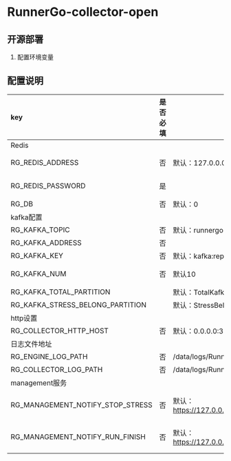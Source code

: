 # RunnerGo-collector-open



## 开源部署
1. 配置环境变量
## 配置说明
| key                                                           | 是否必填 | 默认值                                                                   |                   说明 |
|:--------------------------------------------------------------|------|-----------------------------------------------------------------------|---------------------:|
| Redis                                                         ||||
| RG_REDIS_ADDRESS                                              | 否    | 默认：127.0.0.0:6379                                                     |           redis服务端地址 |
| RG_REDIS_PASSWORD                                             | 是    |                                                                       |           redis服务端密码 |
| RG_DB                                                         | 否    | 默认：0                                                                  |             redis数据库 |
| kafka配置                                                       |      |                                                                       |                      |
| RG_KAFKA_TOPIC                                                | 否    | 默认：runnergo                                                           |          kafka的topic |
| RG_KAFKA_ADDRESS                                              | 否    |                                                                       |              kafka地址 |
| RG_KAFKA_KEY                                                  | 否    | 默认：kafka:report:partition                                             |                      |
| RG_KAFKA_NUM                                                  | 否    | 默认10                                                                  |            kafka分区数量 |
| RG_KAFKA_TOTAL_PARTITION                                      |      | 默认：TotalKafkaPartition                                                |                      |
| RG_KAFKA_STRESS_BELONG_PARTITION                              |      | 默认：StressBelongPartition                                              |                      |
| http设置                                                        ||||
| RG_COLLECTOR_HTTP_HOST                                        | 否    | 默认：0.0.0.0:30000                                                      |                      |
| 日志文件地址                                                        |      |                                                                       |                      |
| RG_ENGINE_LOG_PATH                                            | 否    | /data/logs/RunnerGo/RunnerGo-engine-info.log                          |               日志文件地址 |
| RG_COLLECTOR_LOG_PATH                                         | 否    | /data/logs/RunnerGo/RunnerGo-collector-info.log                       |                      |
| management服务                                                  |      |                                                                       |                      |
| RG_MANAGEMENT_NOTIFY_STOP_STRESS                              | 否    | 默认： https://127.0.0.0:30000/management/api/v1/plan/notify_stop_stress | management服务地址停止任务接口 |
| RG_MANAGEMENT_NOTIFY_RUN_FINISH                               | 否    | 默认： https://127.0.0.0:30000/management/api/v1/plan/notify_run_finish  | management服务地址完成任务接口 |

